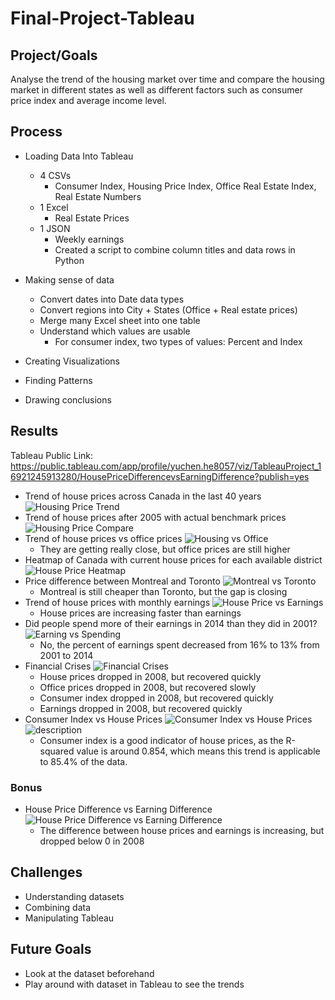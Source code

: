 # Final-Project-Tableau

## Project/Goals
Analyse the trend of the housing market over time and compare the housing market in different states as well as different factors such as consumer price index and average income level.

## Process
- Loading Data Into Tableau
    - 4 CSVs
        - Consumer Index, Housing Price Index, Office Real Estate Index, Real Estate Numbers
    - 1 Excel
        - Real Estate Prices
    - 1 JSON
        - Weekly earnings
        - Created a script to combine column titles and data rows in Python

- Making sense of data
    - Convert dates into Date data types
    - Convert regions into City + States (Office + Real estate prices)
    - Merge many Excel sheet into one table
    - Understand which values are usable
        - For consumer index, two types of values: Percent and Index

- Creating Visualizations
- Finding Patterns
- Drawing conclusions


## Results
Tableau Public Link: https://public.tableau.com/app/profile/yuchen.he8057/viz/TableauProject_16921245913280/HousePriceDifferencevsEarningDifference?publish=yes
- Trend of house prices across Canada in the last 40 years
![Housing Price Trend](./charts/House%20Price%20Trend.png)
- Trend of house prices after 2005 with actual benchmark prices 
![Housing Price Compare](./charts/House%20Price%20Compare.png)
- Trend of house prices vs office prices
![Housing vs Office](./charts/House_Office%20Price%20Compare.png)
    - They are getting really close, but office prices are still higher
- Heatmap of Canada with current house prices for each available district
![House Price Heatmap](./charts/House%20Price%20Heatmap.png)
- Price difference between Montreal and Toronto
![Montreal vs Toronto](./charts/District%20Difference.png)
    - Montreal is still cheaper than Toronto, but the gap is closing
- Trend of house prices with monthly earnings
![House Price vs Earnings](./charts/House%20Price%20with%20Earning.png)
    - House prices are increasing faster than earnings
- Did people spend more of their earnings in 2014 than they did in 2001?
![Earning vs Spending](./charts/Earning%20vs%20Spending.png)
    - No, the percent of earnings spent decreased from 16% to 13% from 2001 to 2014
- Financial Crises
![Financial Crises](./charts/Financial%20Crises.png)
    - House prices dropped in 2008, but recovered quickly
    - Office prices dropped in 2008, but recovered slowly
    - Consumer index dropped in 2008, but recovered quickly
    - Earnings dropped in 2008, but recovered quickly
- Consumer Index vs House Prices
![Consumer Index vs House Prices](./charts/House%20Price%20vs%20Consumer%20Index.png)
![description](./charts/description.png)
    - Consumer index is a good indicator of house prices, as the R-squared value is around 0.854, which means this trend is applicable to 85.4% of the data.
### Bonus
- House Price Difference vs Earning Difference
![House Price Difference vs Earning Difference](./charts/House%20Price%20Difference%20vs%20Earning%20Difference.png)
    - The difference between house prices and earnings is increasing, but dropped below 0 in 2008

## Challenges 
- Understanding datasets
- Combining data
- Manipulating Tableau

## Future Goals
- Look at the dataset beforehand
- Play around with dataset in Tableau to see the trends

